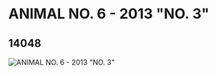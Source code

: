 # ANIMAL NO. 6 - 2013 "NO. 3"
## 14048
![ANIMAL NO. 6 - 2013 "NO. 3"](https://lc-www-live-s.legocdn.com/media/bricks/5/2/6035141.jpg)
